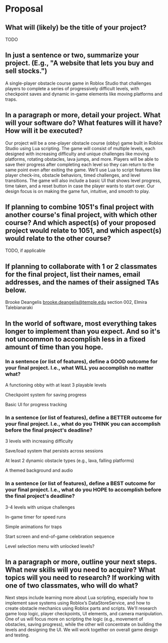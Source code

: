 # Proposal

## What will (likely) be the title of your project?

TODO

## In just a sentence or two, summarize your project. (E.g., "A website that lets you buy and sell stocks.")

A single-player obstacle course game in Roblox Studio that challenges players to complete a series of progressively difficult levels, 
with checkpoint saves and dynamic in-game elements like moving platforms and traps.



## In a paragraph or more, detail your project. What will your software do? What features will it have? How will it be executed?

Our project will be a one-player obstacle course (obby) game built in Roblox Studio using Lua scripting. The game will consist of multiple levels, 
each designed with increasing difficulty and unique challenges like moving platforms, rotating obstacles, lava jumps, and more. Players will be able 
to save their progress after completing each level so they can return to the same point even after exiting the game. We’ll use Lua to script features like player check-ins, 
obstacle behaviors, timed challenges, and level transitions. The game will also include a basic UI that shows level progress, time taken, and a reset button in case the player 
wants to start over. Our design focus is on making the game fun, intuitive, and smooth to play.

## If planning to combine 1051's final project with another course's final project, with which other course? And which aspect(s) of your proposed project would relate to 1051, and which aspect(s) would relate to the other course?

TODO, if applicable

## If planning to collaborate with 1 or 2 classmates for the final project, list their names, email addresses, and the names of their assigned TAs below.

Brooke Deangelis 
brooke.deangelis@temple.edu
section 002, Elmira Talebianaraki
## In the world of software, most everything takes longer to implement than you expect. And so it's not uncommon to accomplish less in a fixed amount of time than you hope.

### In a sentence (or list of features), define a GOOD outcome for your final project. I.e., what WILL you accomplish no matter what?

A functioning obby with at least 3 playable levels

Checkpoint system for saving progress

Basic UI for progress tracking



### In a sentence (or list of features), define a BETTER outcome for your final project. I.e., what do you THINK you can accomplish before the final project's deadline?

3 levels with increasing difficulty

Save/load system that persists across sessions

At least 2 dynamic obstacle types (e.g., lava, falling platforms)

A themed background and audio



### In a sentence (or list of features), define a BEST outcome for your final project. I.e., what do you HOPE to accomplish before the final project's deadline?

3-4 levels with unique challenges

In-game timer for speed runs

Simple animations for traps

Start screen and end-of-game celebration sequence

Level selection menu with unlocked levels?



## In a paragraph or more, outline your next steps. What new skills will you need to acquire? What topics will you need to research? If working with one of two classmates, who will do what?

Next steps include learning more about Lua scripting, especially how to implement save systems using Roblox’s DataStoreService, and how to create obstacle mechanics using 
Roblox parts and scripts. We'll research game loop logic, player checkpoints, UI elements, and camera manipulation. One of us will focus more on scripting the logic 
(e.g., movement of obstacles, saving progress), while the other will concentrate on building the levels and designing the UI. We will work together on overall game design and testing.

